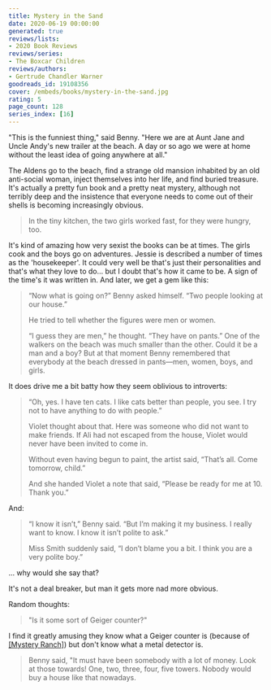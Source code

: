 ```yaml
---
title: Mystery in the Sand
date: 2020-06-19 00:00:00
generated: true
reviews/lists:
- 2020 Book Reviews
reviews/series:
- The Boxcar Children
reviews/authors:
- Gertrude Chandler Warner
goodreads_id: 19108356
cover: /embeds/books/mystery-in-the-sand.jpg
rating: 5
page_count: 128
series_index: [16]
---
```

"This is the funniest thing," said Benny. "Here we are at Aunt Jane and Uncle Andy's new trailer at the beach. A day or so ago we were at home without the least idea of going anywhere at all."  

The Aldens go to the beach, find a strange old mansion inhabited by an old anti-social woman, inject themselves into her life, and find buried treasure. It's actually a pretty fun book and a pretty neat mystery, although not terribly deep and the insistence that everyone needs to come out of their shells is becoming increasingly obvious.  

<!--more-->

> In the tiny kitchen, the two girls worked fast, for they were hungry, too.

It's kind of amazing how very sexist the books can be at times. The girls cook and the boys go on adventures. Jessie is described a number of times as the 'housekeeper'. It could very well be that's just their personalities and that's what they love to do... but I doubt that's how it came to be. A sign of the time's it was written in. And later, we get a gem like this:  

> “Now what is going on?” Benny asked himself. “Two people looking at our house.”  
>
> He tried to tell whether the figures were men or women.  
>
> “I guess they are men,” he thought. “They have on pants.” One of the walkers on the beach was much smaller than the other. Could it be a man and a boy? But at that moment Benny remembered that everybody at the beach dressed in pants—men, women, boys, and girls.  

It does drive me a bit batty how they seem oblivious to introverts:  

> “Oh, yes. I have ten cats. I like cats better than people, you see. I try not to have anything to do with people.”  
>
> Violet thought about that. Here was someone who did not want to make friends. If Ali had not escaped from the house, Violet would never have been invited to come in.  
>
> Without even having begun to paint, the artist said, “That’s all. Come tomorrow, child.”  
>
> And she handed Violet a note that said, “Please be ready for me at 10. Thank you.”  

And:  

> “I know it isn’t,” Benny said. “But I’m making it my business. I really want to know. I know it isn’t polite to ask.”  
>
> Miss Smith suddenly said, “I don’t blame you a bit. I think you are a very polite boy.”  

... why would she say that?  

It's not a deal breaker, but man it gets more nad more obvious.  

Random thoughts:  

> "Is it some sort of Geiger counter?"

I find it greatly amusing they know what a Geiger counter is (because of [[Mystery Ranch]]()) but don't know what a metal detector is.  

> Benny said, "It must have been somebody with a lot of money. Look at those towards! One, two, three, four, five towers. Nobody would buy a house like that nowadays.